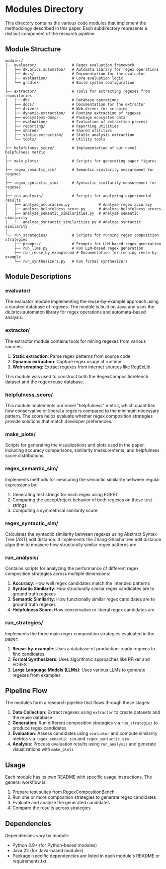 # Modules Directory

This directory contains the various code modules that implement the methodology described in this paper. Each subdirectory represents a distinct component of the research pipeline.

## Module Structure

```
modules/
├── evaluator/                # Regex evaluation framework
│   ├── dk.brics.automaton/   # Automata library for regex operations
│   ├── docs/                 # Documentation for the evaluator
│   ├── evaluation/           # Core evaluation logic
│   └── gradle/               # Build system configuration
│
├── extractor/                # Tools for extracting regexes from repositories
│   ├── db/                   # Database operations
│   ├── docs/                 # Documentation for the extractor
│   ├── driver/               # Web driver for scraping
│   ├── dynamic-extraction/   # Runtime extraction of regexes
│   ├── ecosystems-dump/      # Package ecosystem data
│   ├── evaluation/           # Evaluation of extraction process
│   ├── reporting/            # Reporting utilities
│   ├── shared/               # Shared utilities
│   ├── static-extraction/    # Static analysis extraction
│   └── tools/                # Utility tools
│
├── helpfulness_score/        # Implementation of our novel helpfulness metric
│
├── make_plots/               # Scripts for generating paper figures
│
├── regex_semantic_sim/       # Semantic similarity measurement for regexes
│
├── regex_syntactic_sim/      # Syntactic similarity measurement for regexes
│
├── run_analysis/             # Scripts for analyzing experimental results
│   ├── analyze_accuracies.py             # Analyze regex accuracy
│   ├── analyze_helpfulness_score.py      # Analyze helpfulness scores
│   ├── analyze_semantic_similarities.py  # Analyze semantic similarity
│   └── analyze_syntactic_similarities.py # Analyze syntactic similarity
│
└── run_strategies/           # Scripts for running regex composition strategies
    ├── prompts/              # Prompts for LLM-based regex generation
    ├── run_llms.py           # Run LLM-based regex generation
    ├── run_reuse_by_example.md # Documentation for running reuse-by-example
    └── run_synthesizers.py   # Run formal synthesizers
```

## Module Descriptions

### evaluator/

The evaluator module implementing the reuse-by-example approach using a curated database of regexes. The module is built on Java and uses the dk.brics.automaton library for regex operations and automata-based analysis.

### extractor/

The extractor module contains tools for mining regexes from various sources:

1. **Static extraction**: Parse regex patterns from source code
2. **Dynamic extraction**: Capture regex usage at runtime
3. **Web scraping**: Extract regexes from internet sources like RegExLib

This module was used to construct both the RegexCompositionBench dataset and the regex reuse database.

### helpfulness_score/

This module implements our novel "helpfulness" metric, which quantifies how conservative or liberal a regex is compared to the minimum necessary pattern. The score helps evaluate whether regex composition strategies provide solutions that match developer preferences.

### make_plots/

Scripts for generating the visualizations and plots used in the paper, including accuracy comparisons, similarity measurements, and helpfulness score distributions.

### regex_semantic_sim/

Implements methods for measuring the semantic similarity between regular expressions by:
1. Generating test strings for each regex using EGRET
2. Comparing the accept/reject behavior of both regexes on these test strings
3. Computing a symmetrical similarity score

### regex_syntactic_sim/

Calculates the syntactic similarity between regexes using Abstract Syntax Tree (AST) edit distance. It implements the Zhang-Shasha tree edit distance algorithm to measure how structurally similar regex patterns are.

### run_analysis/

Contains scripts for analyzing the performance of different regex composition strategies across multiple dimensions:

1. **Accuracy**: How well regex candidates match the intended patterns
2. **Syntactic Similarity**: How structurally similar regex candidates are to ground truth regexes
3. **Semantic Similarity**: How functionally similar regex candidates are to ground truth regexes
4. **Helpfulness Score**: How conservative or liberal regex candidates are

### run_strategies/

Implements the three main regex composition strategies evaluated in the paper:

1. **Reuse-by-example**: Uses a database of production-ready regexes to find candidates
2. **Formal Synthesizers**: Uses algorithmic approaches like RFixer and FOREST
3. **Large Language Models (LLMs)**: Uses various LLMs to generate regexes from examples

## Pipeline Flow

The modules form a research pipeline that flows through these stages:

1. **Data Collection**: Extract regexes using `extractor` to create datasets and the reuse database
2. **Generation**: Run different composition strategies via `run_strategies` to produce regex candidates
3. **Evaluation**: Assess candidates using `evaluator` and compute similarity metrics via `regex_semantic_sim` and `regex_syntactic_sim`
4. **Analysis**: Process evaluation results using `run_analysis` and generate visualizations with `make_plots`

## Usage

Each module has its own README with specific usage instructions. The general workflow is:

1. Prepare test suites from RegexCompositionBench
2. Run one or more composition strategies to generate regex candidates
3. Evaluate and analyze the generated candidates
4. Compare the results across strategies

## Dependencies

Dependencies vary by module:
- Python 3.9+ (for Python-based modules)
- Java 22 (for Java-based modules)
- Package-specific dependencies are listed in each module's README or requirements.txt
